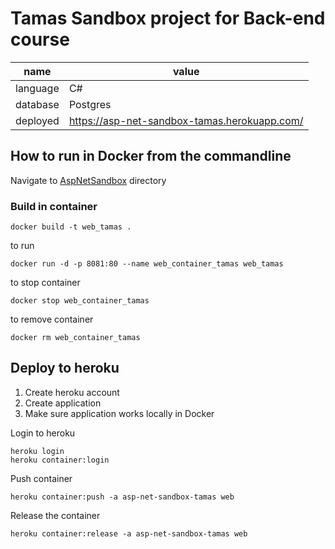 ﻿# Tamas Sandbox project for Back-end course

name | value
--- | ---
language | C#
database | Postgres
deployed | https://asp-net-sandbox-tamas.herokuapp.com/

## How to run in Docker from the commandline

Navigate to [AspNetSandbox](AspNetSandbox) directory

### Build in container
```
docker build -t web_tamas .
```

to run

```
docker run -d -p 8081:80 --name web_container_tamas web_tamas
```

to stop container
```
docker stop web_container_tamas
```

to remove container
```
docker rm web_container_tamas
```

## Deploy to heroku

1. Create heroku account
2. Create application
3. Make sure application works locally in Docker


Login to heroku
```
heroku login
heroku container:login
```

Push container
```
heroku container:push -a asp-net-sandbox-tamas web
```

Release the container
```
heroku container:release -a asp-net-sandbox-tamas web
```